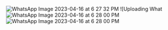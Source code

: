 ![WhatsApp Image 2023-04-16 at 6 27 32 PM](https://user-images.githubusercontent.com/116427464/232313389-e1524963-1667-4895-8f7a-bb7296ee6171.jpeg)
![Uploading What![WhatsApp Image 2023-04-16 at 6 28 00 PM](https://user-images.githubusercontent.com/116427464/232313398-d3572d13-96bd-423c-bf12-7d11c38b2417.jpeg)
![WhatsApp Image 2023-04-16 at 6 28 00 PM](https://user-images.githubusercontent.com/116427464/232313408-4a3cf859-cc2f-4bbe-a1a7-e7af6cfd690c.jpeg)


